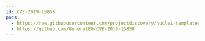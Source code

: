 ```yaml
---
id: CVE-2019-15858
pocs:
  - https://raw.githubusercontent.com/projectdiscovery/nuclei-templates/master/cves/CVE-2019-15858.yaml
  - https://github.com/GeneralEG/CVE-2019-15858
---
```


